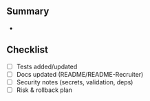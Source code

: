## Summary
-

## Checklist
- [ ] Tests added/updated
- [ ] Docs updated (README/README-Recruiter)
- [ ] Security notes (secrets, validation, deps)
- [ ] Risk & rollback plan
